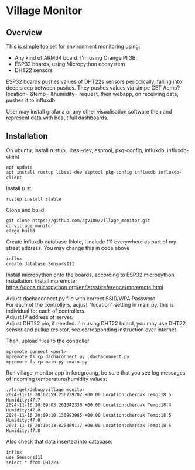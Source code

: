 # Village Monitor

## Overview
This is simple toolset for environment monitoring using:
* Any kind of ARM64 board. I'm using Orange PI 3B. 
* ESP32 boards, using Micropython ecosystem
* DHT22 sensors


ESP32 boards pushes values of DHT22s sensors periodically, falling into deep sleep between pushes. They pushes values via simpe GET <webappURL>/temp?location= &temp= &humidity= request, then webapp, on receiving data, pushes it to influxdb. 

User may install grafana or any other visualisation software then and represent data with beautifull dashboards.


## Installation


On ubuntu, install rustup, libssl-dev, esptool, pkg-config, influxdb, influxdb-client
```
apt update
apt install rustup libssl-dev esptool pkg-config influxdb influxdb-client
```

Install rust:
```
rustup install stable
```


Clone and build 

```
git clone https://github.com/agv100/village_monitor.git
cd village_monitor
cargo build
```

Create influxdb database (Note, I include 111 everywhere as part of my street address. You may change this in code above  

```
influx
create database Sensors111
```

Install micropython onto the boards, according to ESP32 micropython installation.
Install mpremote: https://docs.micropython.org/en/latest/reference/mpremote.html  


Adjust dachaconnect.py file with correct SSID/WPA Password.  
For each of the controllers, adjust "location" setting in main.py, this is individual for each of controllers.  
Adjust IP address of server.   
Adjust DHT22 pin, if needed. I'm using DHT22 board, you may use DHT22 sensor and pullup resistor, see corresponding instruction over internet

Then, upload files to the controller
```
mpremote connect <port>
mpremote fs cp dachaconnect.py :dachaconnect.py
mpremote fs cp main.py :main.py
```

Run village_monitor app in foregroung, be sure that you see log messages of incoming temperature/humidity values:

```
./target/debug/village_monitor
2024-11-16 20:07:59.256739707 +00:00 Location:cherdak Temp:18.5 Humidity:47.7
2024-11-16 20:09:03.261042330 +00:00 Location:cherdak Temp:18.4 Humidity:47.8
2024-11-16 20:09:10.130993985 +00:00 Location:cherdak Temp:18.5 Humidity:47.8
2024-11-16 20:10:13.820369117 +00:00 Location:cherdak Temp:18.5 Humidity:47.8
```

Also check that data inserted into database:

```
influx
use Sensors111
select * from DHT22s
```


